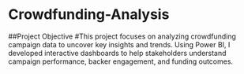 # Crowdfunding-Analysis
##Project Objective
#This project focuses on analyzing crowdfunding campaign data to uncover key insights and trends. Using Power BI, I developed interactive dashboards to help stakeholders understand campaign performance, backer engagement, and funding outcomes.
